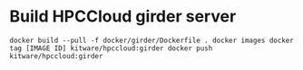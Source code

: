 # Build HPCCloud girder server

``
docker build --pull -f docker/girder/Dockerfile .
docker images
docker tag [IMAGE ID] kitware/hpccloud:girder
docker push kitware/hpccloud:girder
``